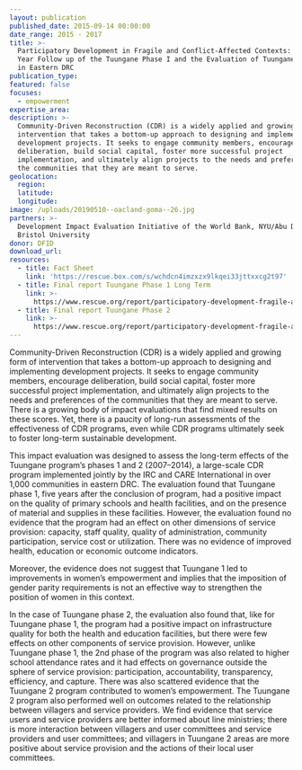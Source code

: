 ```yaml
---
layout: publication
published_date: 2015-09-14 00:00:00
date_range: 2015 - 2017
title: >-
  Participatory Development in Fragile and Conflict-Affected Contexts: The Five
  Year Follow up of the Tuungane Phase I and the Evaluation of Tuungane Phase II
  in Eastern DRC
publication_type:
featured: false
focuses:
  - empowerment
expertise_area:  
description: >-
  Community-Driven Reconstruction (CDR) is a widely applied and growing form of
  intervention that takes a bottom-up approach to designing and implementing
  development projects. It seeks to engage community members, encourage
  deliberation, build social capital, foster more successful project
  implementation, and ultimately align projects to the needs and preferences of
  the communities that they are meant to serve.
geolocation:
  region:
  latitude:
  longitude:
image: /uploads/20190510--oacland-goma--26.jpg
partners: >-
  Development Impact Evaluation Initiative of the World Bank, NYU/Abu Dhabi,
  Bristol University
donor: DFID
download_url:
resources:
  - title: Fact Sheet
    link: 'https://rescue.box.com/s/wchdcn4imzxzx9lkqei33jttxxcg2t97'
  - title: Final report Tuungane Phase 1 Long Term
    link: >-
      https://www.rescue.org/report/participatory-development-fragile-and-conflict-affected-contexts-impact-evaluation-tuungane-1
  - title: Final report Tuungane Phase 2
    link: >-
      https://www.rescue.org/report/participatory-development-fragile-and-conflict-affected-contexts-impact-evaluation-tuungane-2
---
```


Community-Driven Reconstruction (CDR) is a widely applied and growing form of intervention that takes a bottom-up approach to designing and implementing development projects. It seeks to engage community members, encourage deliberation, build social capital, foster more successful project implementation, and ultimately align projects to the needs and preferences of the communities that they are meant to serve. There is a growing body of impact evaluations that find mixed results on these scores. Yet, there is a paucity of long-run assessments of the effectiveness of CDR programs, even while CDR programs ultimately seek to foster long-term sustainable development.

This impact evaluation was designed to assess the long-term effects of the Tuungane program’s phases 1 and 2 (2007–2014), a large-scale CDR program implemented jointly by the IRC and CARE International in over 1,000 communities in eastern DRC. The evaluation found that Tuungane phase 1, five years after the conclusion of program, had a positive impact on the quality of primary schools and health facilities, and on the presence of material and supplies in these facilities. However, the evaluation found no evidence that the program had an effect on other dimensions of service provision: capacity, staff quality, quality of administration, community participation, service cost or utilization. There was no evidence of improved health, education or economic outcome indicators.

Moreover, the evidence does not suggest that Tuungane 1 led to improvements in women’s empowerment and implies that the imposition of gender parity requirements is not an effective way to strengthen the position of women in this context.

In the case of Tuungane phase 2, the evaluation also found that, like for Tuungane phase 1, the program had a positive impact on infrastructure quality for both the health and education facilities, but there were few effects on other components of service provision. However, unlike Tuungane phase 1, the 2nd phase of the program was also related to higher school attendance rates and it had effects on governance outside the sphere of service provision: participation, accountability, transparency, efficiency, and capture. There was also scattered evidence that the Tuungane 2 program contributed to women’s empowerment. The Tuungane 2 program also performed well on outcomes related to the relationship between villagers and service providers. We find evidence that service users and service providers are better informed about line ministries; there is more interaction between villagers and user committees and service providers and user committees; and villagers in Tuungane 2 areas are more positive about service provision and the actions of their local user committees.